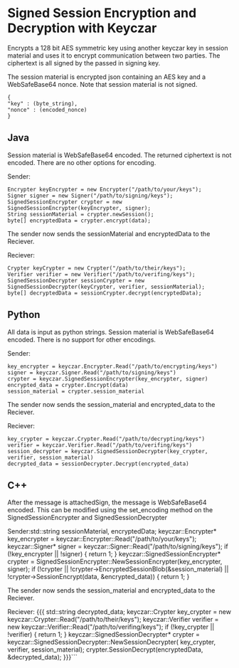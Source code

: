 # Signed Session Encryption and Decryption with Keyczar #
Encrypts a 128 bit AES symmetric key using another keyczar key in session material and uses it to encrypt communication between two parties. The ciphertext is all signed by the passed in signing key.

The session material is encrypted json containing an AES key and a WebSafeBase64 nonce. Note that session material is not signed.
```
{
"key" : (byte_string),
"nonce" : (encoded_nonce)
}
```

## Java ##
Session material is WebSafeBase64 encoded. The returned ciphertext is not encoded. There are no other options for encoding.

Sender:
```
Encrypter keyEncrypter = new Encrypter("/path/to/your/keys");
Signer signer = new Signer("/path/to/signing/keys");
SignedSessionEncrypter crypter = new SignedSessionEncrypter(keyEncrypter, signer);
String sessionMaterial = crypter.newSession();
byte[] encryptedData = crypter.encrypt(data);
```

The sender now sends the sessionMaterial and encryptedData to the Reciever.

Reciever:
```
Crypter keyCrypter = new Crypter("/path/to/their/keys");
Verifier verifier = new Verifier("/path/to/verifing/keys");
SignedSessionDecrypter sessionCrypter = new SignedSessionDecrypter(keyCrypter, verifier, sessionMaterial);
byte[] decryptedData = sessionCrypter.decrypt(encryptedData);
```

## Python ##
All data is input as python strings. Session material is WebSafeBase64 encoded. There is no support for other encodings.

Sender:
```
key_encrypter = keyczar.Encrypter.Read("/path/to/encrypting/keys")
signer = keyczar.Signer.Read("/path/to/signing/keys")
crypter = keyczar.SignedSessionEncrypter(key_encrypter, signer)
encrypted_data = crypter.Encrypt(data)
session_material = crypter.session_material
```

The sender now sends the session\_material and encrypted\_data to the Reciever.

Reciever:
```
key_crypter = keyczar.Crypter.Read("/path/to/decrypting/keys")
verifier = keyczar.Verifier.Read("/path/to/verifing/keys")
session_decrypter = keyczar.SignedSessionDecrypter(key_crypter, verifier, session_material)
decrypted_data = sessionDecrypter.Decrypt(encrypted_data)
```

## C++ ##
After the message is attachedSign, the message is WebSafeBase64 encoded. This can be modified using the set\_encoding method on the SignedSessionEncrypter and SignedSessionDecrypter

Sender:std::string sessionMaterial, encryptedData;
keyczar::Encrypter* key_encrypter =
    keyczar::Encrypter::Read("/path/to/your/keys");
keyczar::Signer* signer =
    keyczar::Signer::Read("/path/to/signing/keys");
if (!key_encrypter || !signer) {
  return 1;
}
keyczar::SignedSessionEncrypter* crypter =
    SignedSessionEncrypter::NewSessionEncrypter(key_encrypter, signer);
if (!crypter ||
    !crypter->EncryptedSessionBlob(&session_material) ||
    !crypter->SessionEncrypt(data, &encrypted_data)) {
  return 1;
}

The sender now sends the session_material and encrypted_data to the Reciever.

Reciever:
{{{
std::string decrypted_data;
keyczar::Crypter key_crypter =
    new keyczar::Crypter::Read("/path/to/their/keys");
keyczar::Verifier verifier =
    new keyczar::Verifier::Read("/path/to/verifing/keys");
if (!key_crypter || !verifier) {
  return 1;
}
keyczar::SignedSessionDecrypter* crypter =
    keyczar::SignedSessionDecrypter::NewSessionDecrypter(
        key_crypter, verifier, session_material);
crypter.SessionDecrypt(encryptedData, &decrypted_data);
}}}```